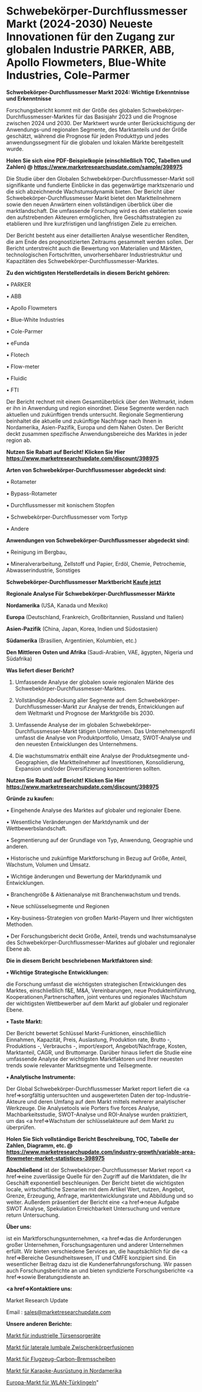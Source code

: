 # Schwebekörper-Durchflussmesser Markt (2024-2030) Neueste Innovationen für den Zugang zur globalen Industrie PARKER, ABB, Apollo Flowmeters, Blue-White Industries, Cole-Parmer

<strong>Schwebekörper-Durchflussmesser Markt 2024: Wichtige Erkenntnisse und Erkenntnisse</strong>

Forschungsbericht kommt mit der Größe des globalen Schwebekörper-Durchflussmesser-Marktes für das Basisjahr 2023 und die Prognose zwischen 2024 und 2030. Der Marktwert wurde unter Berücksichtigung der Anwendungs-und regionalen Segmente, des Marktanteils und der Größe geschätzt, während die Prognose für jeden Produkttyp und jedes anwendungssegment für die globalen und lokalen Märkte bereitgestellt wurde.

<strong>Holen Sie sich eine PDF-Beispielkopie (einschließlich TOC, Tabellen und Zahlen) @
</strong><strong><a href=https://www.marketresearchupdate.com/sample/398975><strong>https://www.marketresearchupdate.com/sample/398975</u></font></a></strong></strong>

Die Studie über den Globalen Schwebekörper-Durchflussmesser-Markt soll signifikante und fundierte Einblicke in das gegenwärtige marktszenario und die sich abzeichnende Wachstumsdynamik bieten. Der Bericht über Schwebekörper-Durchflussmesser Markt bietet den Marktteilnehmern sowie den neuen Anwärtern einen vollständigen überblick über die marktlandschaft. Die umfassende Forschung wird es den etablierten sowie den aufstrebenden Akteuren ermöglichen, Ihre Geschäftsstrategien zu etablieren und Ihre kurzfristigen und langfristigen Ziele zu erreichen.

Der Bericht besteht aus einer detaillierten Analyse wesentlicher Renditen, die am Ende des prognostizierten Zeitraums gesammelt werden sollen. Der Bericht unterstreicht auch die Bewertung von Materialien und Märkten, technologischen Fortschritten, unvorhersehbarer Industriestruktur und Kapazitäten des Schwebekörper-Durchflussmesser-Marktes.

<strong>Zu den wichtigsten Herstellerdetails in diesem Bericht gehören:</strong>

• PARKER

• ABB

• Apollo Flowmeters

• Blue-White Industries

• Cole-Parmer

• eFunda

• Flotech

• Flow-meter

• Fluidic

• FTI

Der Bericht rechnet mit einem Gesamtüberblick über den Weltmarkt, indem er ihn in Anwendung und region einordnet. Diese Segmente werden nach aktuellen und zukünftigen trends untersucht. Regionale Segmentierung beinhaltet die aktuelle und zukünftige Nachfrage nach Ihnen in Nordamerika, Asien-Pazifik, Europa und dem Nahen Osten. Der Bericht deckt zusammen spezifische Anwendungsbereiche des Marktes in jeder region ab.

<strong>Nutzen Sie Rabatt auf Bericht! Klicken Sie Hier
</strong><strong><a href=https://www.marketresearchupdate.com/discount/398975>https://www.marketresearchupdate.com/discount/398975</b></u></font></strong></a>

<strong>Arten von Schwebekörper-Durchflussmesser abgedeckt sind:</strong>

• Rotameter

• Bypass-Rotameter

• Durchflussmesser mit konischem Stopfen

• Schwebekörper-Durchflussmesser vom Tortyp

• Andere

<strong>Anwendungen von Schwebekörper-Durchflussmesser abgedeckt sind:</strong>

• Reinigung im Bergbau,

• Mineralverarbeitung, Zellstoff und Papier, Erdöl, Chemie, Petrochemie, Abwasserindustrie, Sonstiges

<strong>Schwebekörper-Durchflussmesser Marktbericht <a href=https://www.marketresearchupdate.com/buynow/398975>Kaufe jetzt</a></strong>

<strong>Regionale Analyse Für Schwebekörper-Durchflussmesser Märkte</strong>

<strong>Nordamerika</strong> (USA, Kanada und Mexiko)

<strong>Europa</strong> (Deutschland, Frankreich, Großbritannien, Russland und Italien)

<strong>Asien-Pazifik</strong> (China, Japan, Korea, Indien und Südostasien)

<strong>Südamerika</strong> (Brasilien, Argentinien, Kolumbien, etc.)

<strong>Den Mittleren</strong> <strong>Osten und Afrika</strong> (Saudi-Arabien, VAE, ägypten, Nigeria und Südafrika)

<strong>Was liefert dieser Bericht?</strong>

1. Umfassende Analyse der globalen sowie regionalen Märkte des Schwebekörper-Durchflussmesser-Marktes.

2. Vollständige Abdeckung aller Segmente auf dem Schwebekörper-Durchflussmesser-Markt zur Analyse der trends, Entwicklungen auf dem Weltmarkt und Prognose der Marktgröße bis 2030.

3. Umfassende Analyse der im globalen Schwebekörper-Durchflussmesser-Markt tätigen Unternehmen. Das Unternehmensprofil umfasst die Analyse von Produktportfolio, Umsatz, SWOT-Analyse und den neuesten Entwicklungen des Unternehmens.

4. Die wachstumsmatrix enthält eine Analyse der Produktsegmente und-Geographien, die Marktteilnehmer auf Investitionen, Konsolidierung, Expansion und/oder Diversifizierung konzentrieren sollten.

<strong>Nutzen Sie Rabatt auf Bericht! Klicken Sie Hier
</strong><strong><a href=https://www.marketresearchupdate.com/discount/398975>https://www.marketresearchupdate.com/discount/398975</b></u></font></strong></a>

<strong>Gründe zu kaufen:</strong>

• Eingehende Analyse des Marktes auf globaler und regionaler Ebene.

• Wesentliche Veränderungen der Marktdynamik und der Wettbewerbslandschaft.

• Segmentierung auf der Grundlage von Typ, Anwendung, Geographie und anderen.

• Historische und zukünftige Marktforschung in Bezug auf Größe, Anteil, Wachstum, Volumen und Umsatz.

• Wichtige änderungen und Bewertung der Marktdynamik und Entwicklungen.

• Branchengröße &amp; Aktienanalyse mit Branchenwachstum und trends.

• Neue schlüsselsegmente und Regionen

• Key-business-Strategien von großen Markt-Playern und Ihrer wichtigsten Methoden.

• Der Forschungsbericht deckt Größe, Anteil, trends und wachstumsanalyse des Schwebekörper-Durchflussmesser-Marktes auf globaler und regionaler Ebene ab.

<strong>Die in diesem Bericht beschriebenen Marktfaktoren sind:</strong>

<strong>• Wichtige Strategische Entwicklungen:</strong>

die Forschung umfasst die wichtigsten strategischen Entwicklungen des Marktes, einschließlich f&amp;E, M&amp;A, Vereinbarungen, neue Produkteinführung, Kooperationen,Partnerschaften, joint ventures und regionales Wachstum der wichtigsten Wettbewerber auf dem Markt auf globaler und regionaler Ebene.

<strong>• Taste Markt:</strong>

Der Bericht bewertet Schlüssel Markt-Funktionen, einschließlich Einnahmen, Kapazität, Preis, Auslastung, Produktion rate, Brutto -, Produktions -, Verbrauchs -, import/export, Angebot/Nachfrage, Kosten, Marktanteil, CAGR, und Bruttomarge. Darüber hinaus liefert die Studie eine umfassende Analyse der wichtigsten Marktfaktoren und Ihrer neuesten trends sowie relevanter Marktsegmente und Teilsegmente.

<strong>• Analytische Instrumente:</strong>

Der Global Schwebekörper-Durchflussmesser Market report liefert die <a href=>sorgf</a>ältig untersuchten und ausgewerteten Daten der top-Industrie-Akteure und deren Umfang auf dem Markt mittels mehrerer analytischer Werkzeuge. Die Analysetools wie Porters five forces Analyse, Machbarkeitsstudie, SWOT-Analyse und ROI-Analyse wurden praktiziert, um das <a href=>Wachstum</a> der schlüsselakteure auf dem Markt zu überprüfen.

<strong>Holen Sie Sich vollständige Bericht Beschreibung, TOC, Tabelle der Zahlen, Diagramm, etc. @ </strong><strong><a href=https://www.marketresearchupdate.com/industry-growth/variable-area-flowmeter-market-statistices-398975>https://www.marketresearchupdate.com/industry-growth/variable-area-flowmeter-market-statistices-398975</a></font></strong>

<strong>Abschließend</strong> ist der Schwebekörper-Durchflussmesser Market report <a href=>eine</a> zuverlässige Quelle für den Zugriff auf die Marktdaten, die Ihr Geschäft exponentiell beschleunigen. Der Bericht bietet die wichtigsten locale, wirtschaftliche Szenarien mit dem Artikel Wert, nutzen, Angebot, Grenze, Erzeugung, Anfrage, marktentwicklungsrate und Abbildung und so weiter. Außerdem präsentiert der Bericht eine <a href=>neue</a> Aufgabe SWOT Analyse, Spekulation Erreichbarkeit Untersuchung und venture return Untersuchung.

<strong>Über uns:</strong>

 ist ein Marktforschungsunternehmen, <a href=>das</a> die Anforderungen großer Unternehmen, Forschungsagenturen und anderer Unternehmen erfüllt. Wir bieten verschiedene Services an, die hauptsächlich für die <a href=>Bereiche</a> Gesundheitswesen, IT und CMFE konzipiert sind. Ein wesentlicher Beitrag dazu ist die Kundenerfahrungsforschung. Wir passen auch Forschungsberichte an und bieten syndizierte Forschungsberichte <a href=>sowie</a> Beratungsdienste an.

<strong><a href=>Kontaktiere uns:</a></strong>

Market Research Update

Email : sales@marketresearchupdate.com

<strong>Unsere anderen Berichte:</strong>

<a href=https://www.linkedin.com/pulse/industrial-door-sensing-devices-market-expects-see-significant>Markt für industrielle Türsensorgeräte</a>

<a href=https://www.linkedin.com/pulse/lateral-lumbar-interbody-fusion-market-2023-remarking>Markt für laterale lumbale Zwischenkörperfusionen</a>

<a href=https://www.linkedin.com/pulse/aircraft-carbon-brake-disc-market-2023-remarking>Markt für Flugzeug-Carbon-Bremsscheiben</a>

<a href=https://www.linkedin.com/pulse/north-america-karaoke-equipment-market-analysis>Markt für Karaoke-Ausrüstung in Nordamerika</a>

<a href=https://www.linkedin.com/pulse/europe-wifi-door-bell-market-2023-usd-explained-effective>Europa-Markt für WLAN-Türklingeln</a>"
